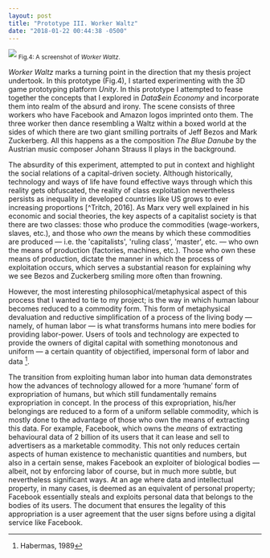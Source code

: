 ```yaml
---
layout: post
title: "Prototype III. Worker Waltz"
date: "2018-01-22 00:44:38 -0500"
---
```


![](/assets/img/dasein-1.jpg)
<sub> Fig.4: A screenshot of *Worker Waltz*.</sub>

*Worker Waltz* marks a turning point in the direction that my thesis project undertook. In this prototype (Fig.4), I started experimenting with the 3D game prototyping platform *Unity*. In this prototype I attempted to fease together the concepts that I explored in *Data$ein Economy* and incorporate them into realm of the absurd and irony. The scene consists of three workers who have Facebook and Amazon logos imprinted onto them. The three worker then dance resembling a Waltz within a boxed world at the sides of which there are two giant smilling portraits of Jeff Bezos and Mark Zuckerberg. All this happens as a the composition *The Blue Danube* by the Austrian music composer Johann Strauss II plays in the background.

The absurdity of this experiment, attempted to put in context and highlight the social relations of a capital-driven society. Although historically, technology and ways of life have found effective ways through which this reality gets obfuscated, the reality of class exploitation nevertheless persists as inequality in developed countries like US grows to ever increasing proportions [^Tritch, 2016]. As Marx very well explained in his economic and social theories, the key aspects of a capitalist society is that there are two classes: those who produce the commodities (wage-workers, slaves, etc.), and those who *own* the means by which these commodities are produced — i.e. the 'capitalists', 'ruling class', 'master', etc.  — who own the means of production (factories, machines, etc.). Those who own these means of production, dictate the manner in which the process of exploitation occurs, which serves a substantial reason for explaining why we see Bezos and Zuckerberg smiling more often than frowning.

However, the most interesting philosophical/metaphysical aspect of this process that I wanted to tie to my project; is the way in which human labour becomes reduced to a commodity form. This form of metaphysical devaluation and reductive simplification of a process of the living body — namely, of human labor — is what transforms humans into mere bodies for providing labor-power. Users of tools and technology are expected to provide the owners of digital capital with something monotonous and uniform — a certain quantity of objectified, impersonal form of labor and data [^18].

The transition from exploiting human labor into human data demonstrates how the advances of technology allowed for a more ‘humane’ form of expropriation of humans, but which still fundamentally remains expropriation in concept. In the process of this expropriation, his/her belongings are reduced to a form of a uniform sellable commodity, which is mostly done to the advantage of those who own the means of extracting this data. For example, Facebook, which owns the _means_ of extracting behavioural data of 2 billion of its users that it can lease and sell to advertisers as a marketable commodity. This not only reduces certain aspects of human existence to mechanistic quantities and numbers, but also in a certain sense, makes Facebook an exploiter of biological bodies — albeit, not by enforcing labor of course, but in much more subtle, but nevertheless significant ways. At an age where data and intellectual property, in many cases, is deemed as an equivalent of personal property; Facebook essentially steals and exploits personal data that belongs to the bodies of its users. The document that ensures the legality of this appropriation is a user agreement that the user signs before using a digital service like Facebook.

[^1]: O'Boyle, J. Edward. *Requiem for Homo Economicus*. 2007 [[link](http://www.mayoresearch.org/files/REQUIEMmri.pdf)].
[^2]: [Deus ex machina](https://en.wikipedia.org/wiki/Deus_ex_machina)- Wikipedia.
[^3]: Agamben, Giorgio. *What Is An Apparatus?*. Stanford University Press. 2007; pp. 8-10.
[^4]: Heidegger, Martin. *The Question Concerning Technology*. Harper & Row, Publishers. 1977. pp. 6
[^5]: *Ibid*, pp 14-15.
[^6]: *Ibid*, pp 14-15.
[^7]: Mao Tse Tung, "On Practice" (July 1937). *Selected Works*, Vol. I, pp. 299-300.
[^8]: Hannah Arendt, *The Human Condition*, p. 261
[^9]: Seife, 2013.
[^10]: Anderson, 2000.
[^11]: Toadvine, 2016.
[^12]: Heidegger, 1977, p. 287
[^13]: AbdelRahim, 2015.
[^14]: Zwolinski & Wertheimer, 2017
[^15]: Visnjic, 2017
[^16]: Dovey, 2017
[^17]: Hvistendahl, 2017
[^18]: Habermas, 1989
[^19]: Mathew, 2014
[^20]: Jim Thatcher, David O’Sullivan, Dillon Mahmoudi; *Data colonialism through accumulation by dispossession: New metaphors for daily data*, 2016
